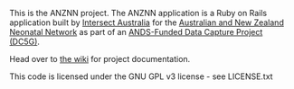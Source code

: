 This is the ANZNN project. The ANZNN application is a Ruby on Rails application built by [Intersect Australia](http://www.intersect.org.au/) for the [Australian and New Zealand Neonatal Network](http://www.preru.unsw.edu.au/preruweb.nsf/page/ANZNN) as part of an [ANDS-Funded Data Capture Project (DC5G)](http://www.ands.org.au).

Head over to [the wiki](https://github.com/IntersectAustralia/anznn/wiki) for project documentation.

This code is licensed under the GNU GPL v3 license - see LICENSE.txt